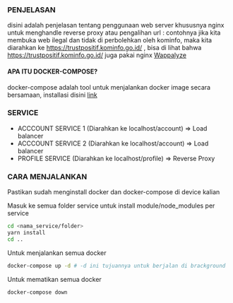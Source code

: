 ### PENJELASAN
disini adalah penjelasan tentang penggunaan web server khususnya nginx untuk menghandle reverse proxy atau pengalihan url : contohnya jika kita membuka web ilegal dan tidak di perbolehkan oleh kominfo, maka kita diarahkan ke https://trustpositif.kominfo.go.id/ , bisa di lihat bahwa https://trustpositif.kominfo.go.id/ juga pakai nginx [Wappalyze](https://chrome.google.com/webstore/detail/wappalyzer-technology-pro/gppongmhjkpfnbhagpmjfkannfbllamg?hl=id)

#### APA ITU DOCKER-COMPOSE?
docker-compose adalah tool untuk menjalankan docker image secara bersamaan, installasi disini [link](https://docs.docker.com/compose/install/)



### SERVICE

- ACCCOUNT SERVICE 1 (Diarahkan ke localhost/account) => Load balancer
- ACCCOUNT SERVICE 2 (Diarahkan ke localhost/account) => Load balancer
- PROFILE SERVICE (Diarahkan ke localhost/profile) => Reverse Proxy


### CARA MENJALANKAN
Pastikan sudah menginstall docker dan docker-compose di device kalian

Masuk ke semua folder service untuk install module/node_modules per service
```bash
cd <nama_service/folder>
yarn install
cd ..
```

Untuk menjalankan semua docker
```bash
docker-compose up -d # -d ini tujuannya untuk berjalan di brackground
```

Untuk mematikan semua docker
```bash
docker-compose down
```